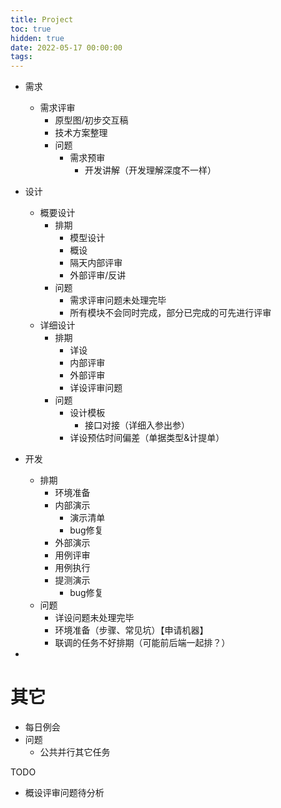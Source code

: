 ```yaml
---
title: Project
toc: true
hidden: true
date: 2022-05-17 00:00:00
tags:
---
```


* 需求
  * 需求评审
    * 原型图/初步交互稿
    * 技术方案整理
    * 问题
        * 需求预审
          * 开发讲解（开发理解深度不一样）


* 设计
  * 概要设计
    * 排期
      * 模型设计
      * 概设
      * 隔天内部评审
      * 外部评审/反讲
    * 问题
      * 需求评审问题未处理完毕
      * 所有模块不会同时完成，部分已完成的可先进行评审
  * 详细设计
    * 排期
      * 详设
      * 内部评审
      * 外部评审
      * 详设评审问题
    * 问题
      * 设计模板
        * 接口对接（详细入参出参）
      * 详设预估时间偏差（单据类型&计提单）


* 开发
  * 排期
    * 环境准备
    * 内部演示
      * 演示清单
      * bug修复
    * 外部演示
    * 用例评审
    * 用例执行
    * 提测演示
      * bug修复
  * 问题
    * 详设问题未处理完毕
    * 环境准备（步骤、常见坑）【申请机器】
    * 联调的任务不好排期（可能前后端一起排？）
* 


# 其它
* 每日例会
* 问题
  * 公共并行其它任务


TODO
* 概设评审问题待分析

